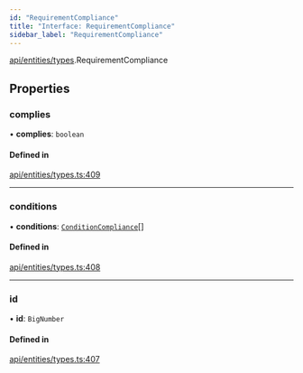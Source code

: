 ```yaml
---
id: "RequirementCompliance"
title: "Interface: RequirementCompliance"
sidebar_label: "RequirementCompliance"
---
```


[api/entities/types](../../../../../modules/API/Entities/Types/Types.md).RequirementCompliance

## Properties

### complies

• **complies**: `boolean`

#### Defined in

[api/entities/types.ts:409](https://github.com/PolymeshAssociation/polymesh-sdk/blob/fedc4714f/src/api/entities/types.ts#L409)

___

### conditions

• **conditions**: [`ConditionCompliance`](../ConditionCompliance/ConditionCompliance.md)[]

#### Defined in

[api/entities/types.ts:408](https://github.com/PolymeshAssociation/polymesh-sdk/blob/fedc4714f/src/api/entities/types.ts#L408)

___

### id

• **id**: `BigNumber`

#### Defined in

[api/entities/types.ts:407](https://github.com/PolymeshAssociation/polymesh-sdk/blob/fedc4714f/src/api/entities/types.ts#L407)
